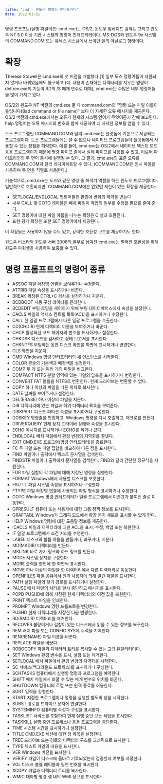 ```yaml
---
title: "cmd - 윈도우 명령어 인터프리터"
date: 2022-01-01
---
```


명령 프롬프트(실행 파일이름: cmd.exe)는 OS/2, 윈도우 임베디드 컴팩트 그리고 윈도우 NT 5.0 이상 기반 시스템의 명령어 인터프리터이다. MS-DOS와 윈도우 9x 시스템의 COMMAND.COM 또는 유닉스 시스템에서 쓰이던 셸의 아날로그 형태이다.

# 확장
Therese Stowell은 cmd.exe의 첫 버전을 개발했다.[1] 일부 도스 명령어들이 지원되지 않거나 바뀌었음에도 불구하고 (예: 내용이 존재하는 디렉터리를 지우는 명령어 deltree.exe의 기능이 RD의 /S 매개 변수로 대체), cmd.exe는 수많은 내부 명령어들을 많이 가지고 있다.

OS/2와 윈도우 NT 버전의 cmd.exe 둘 다 command.com의 "명령 또는 파일 이름이 틀립니다(Bad command or file name)" 보다 더 자세한 오류 메시지를 제공한다. OS/2 버전의 cmd.exe에서는 오류가 현재의 시스템 언어가 무엇이든지 간에 보고된다. help 명령어는 오류 메시지의 번호와 함께 제공하여 더 자세한 정보를 얻을 수 있다.

도스 프로그램인 COMMAND.COM와 달리 cmd.exe는 플랫폼에 기본으로 제공되는 프로그램이다. 도스 프로그램들에는 쓸 수 없으나 네이티브 프로그램들이 플랫폼에서 사용할 수 있는 장점을 허락한다. 예를 들어, cmd.exe는 OS/2에서 네이티브 텍스트 모드 응용 프로그램이기 때문에 명령 파이프 줄에서 실제 파이프를 사용할 수 있고, 이로써 파이프라인의 두 면이 동시에 실행될 수 있다. 그 결과, cmd.exe의 표준 오류를 COMMAND.COM과 달리 리다이렉트할 수 있다. (COMMAND.COM은 임시 파일을 사용하며 두 면을 직렬로 사용한다.)

기술적으로, cmd.exe는 도스와 같은 명령 줄 해석기 역할을 하는 윈도우 프로그램이다. 일반적으로 호환되지만, COMMAND.COM에는 없었던 제한이 있는 확장을 제공한다:

* SETLOCAL/ENDLOCAL 명령어들은 환경에 변화의 제약을 받는다
* 내부 CALL 및 GOTO 레이블은 배치 파일이 작업의 일부를 수행할 필요를 줄여 준다.
* SET 명령어에 대한 파일 이름을 나누는 확장은 C 셸과 호환된다.
* 표현 평가 확장은 또한 SET 명령어에서 제공된다.

이 확장들은 사용하지 않을 수도 있고, 강력한 호환성 모드를 제공하기도 한다.

윈도우 비스타와 윈도우 서버 2008의 일부로 남겨진 cmd.exe는 떨어진 호환성을 위해 윈도우 파워셸을 사용하여 보충할 수 있다. 

# 명령 프롬프트의 명령어 종류
* ASSOC 파일 확장명 연결을 보여주거나 수정한다.
* ATTRIB 파일 속성을 표시하거나 바꾼다.
* BREAK 확장된 CTRL+C 검사를 설정하거나 지운다.
* BCDBOOT 시동 구성 데이터를 관리한다.
* BCDEDIT 부팅 로딩을 제어하기 위해 부팅 데이터베이스에서 속성을 설정한다.
* CACLS 파일의 액세스 컨트롤 목록(ACL)을 표시하거나 수정한다.
* CALL 한 일괄 프로그램에서 다른 일괄 프로그램을 호출한다.
* CD(CHDIR) 현재 디렉터리 이름을 보여주거나 바꾼다.
* CHCP 활성화된 코드 페이지의 번호를 표시하거나 설정한다.
* CHKDSK 디스크를 검사하고 상태 보고서를 표시한다.
* CHKNTFS 부팅하는 동안 디스크 확인을 화면에 표시하거나 변경한다.
* CLS 화면을 지운다.
* CMD Windows 명령 인터프리터의 새 인스턴스를 시작한다.
* COLOR 콘솔의 기본색과 배경색을 설정한다.
* COMP 두 개 또는 여러 개의 파일을 비교한다.
* COMPACT NTFS 분할 영역에 있는 파일의 압축을 표시하거나 변경한다.
* CONVERT FAT 볼륨을 NTFS로 변환한다. 현재 드라이브는 변환할 수 없다.
* COPY 하나 이상의 파일을 다른 위치로 복사한다.
* DATE 날짜를 보여주거나 설정한다.
* DEL(ERASE) 하나 이상의 파일을 지운다.
* DIR 디렉터리에 있는 파일과 하위 디렉터리 목록을 보여준다.
* DISKPART 디스크 파티션 속성을 표시하거나 구성한다.
* DOSKEY 명령줄을 편집하고, Windows 명령을 다시 호출하고, 매크로를 만든다.
* DRIVERQUERY 현재 장치 드라이버 상태와 속성을 표시한다.
* ECHO 메시지를 표시하거나 ECHO를 켜거나 끈다.
* ENDLOCAL 배치 파일에서 환경 변경의 지역화를 끝낸다.
* EXIT CMD.EXE 프로그램(명령 인터프리터)을 종료한다.
* FC 두 파일 또는 파일 집합을 비교하여 다른 점을 표시한다.
* FIND 파일이나 출력에서 텍스트 문자열을 검색한다.
* FINDSTR 파일이나 출력에서 문자열을 검색한다. FIND와 달리 간단한 정규식을 지원한다.
* FOR 파일 집합의 각 파일에 대해 지정된 명령을 실행한다.
* FORMAT Windows에서 사용할 디스크를 포맷한다.
* FSUTIL 파일 시스템 속성을 표시하거나 구성한다.
* FTYPE 파일 확장명 연결에 사용되는 파일 형식을 표시하거나 수정한다.
* GOTO Windows 명령 인터프리터가 일괄 프로그램에서 이름표가 붙여진 줄로 이동한다.
* GPRESULT 컴퓨터 또는 사용자에 대한 그룹 정책 정보를 표시한다.
* GRAFTABL Windows가 그래픽 모드에서 확장 문자 세트를 표시할 수 있게 한다.
* HELP Windows 명령에 대한 도움말 정보를 제공한다.
* ICACLS 파일과 디렉터리에 대한 ACL을 표시, 수정, 백업 또는 복원한다.
* IF 일괄 프로그램에서 조건 처리를 수행한다.
* LABEL 디스크의 볼륨 이름을 만들거나, 바꾸거나, 지운다.
* MD(MKDIR) 디렉터리를 만든다.
* MKLINK 바로 가기 링크와 하드 링크를 만든다.
* MODE 시스템 장치를 구성한다.
* MORE 출력을 한번에 한 화면씩 표시한다.
* MOVE 하나 이상의 파일을 한 디렉터리에서 다른 디렉터리로 이동한다.
* OPENFILES 파일 공유에서 원격 사용자에 의해 열린 파일을 표시한다.
* PATH 실행 파일의 찾기 경로를 표시하거나 설정한다.
* PAUSE 배치 파일의 처리를 일시 중단하고 메시지를 표시한다.
* POPD PUSHD에 의해 저장된 현재 디렉터리의 이전 값을 복원한다.
* PRINT 텍스트 파일을 인쇄한다.
* PROMPT Windows 명령 프롬프트를 변경한다.
* PUSHD 현재 디렉터리를 저장한 다음 변경한다.
* RD(RMDIR) 디렉터리를 제거한다.
* RECOVER 불량이거나 결함이 있는 디스크에서 읽을 수 있는 정보를 복구한다.
* REM 배치 파일 또는 CONFIG.SYS에 주석을 기록한다.
* REN(RENAME) 파일 이름을 바꾼다.
* REPLACE 파일을 바꾼다.
* ROBOCOPY 파일과 디렉터리 트리를 복사할 수 있는 고급 유틸리티이다.
* SET Windows 환경 변수를 표시, 설정 또는 제거한다.
* SETLOCAL 배치 파일에서 환경 변경의 지역화를 시작한다.
* SC 서비스(백그라운드 프로세스)를 표시하거나 구성한다.
* SCHTASKS 컴퓨터에서 실행할 명령과 프로그램을 예약한다.
* SHIFT 배치 파일에서 바꿀 수 있는 매개 변수의 위치를 바꾼다.
* SHUTDOWN 컴퓨터의 로컬 또는 원격 종료를 허용한다.
* SORT 입력을 정렬한다.
* START 지정한 프로그램이나 명령을 실행할 별도의 창을 시작한다.
* SUBST 경로를 드라이브 문자에 연결한다.
* SYSTEMINFO 컴퓨터별 속성과 구성을 표시한다.
* TASKLIST 서비스를 포함하여 현재 실행 중인 모든 작업을 표시한다.
* TASKKILL 실행 중인 프로세스나 응용 프로그램을 중단한다.
* TIME 시스템 시간을 표시하거나 설정한다.
* TITLE CMD.EXE 세션에 대한 창 제목을 설정한다.
* TREE 드라이브 또는 경로의 디렉터리 구조를 그래픽으로 표시한다.
* TYPE 텍스트 파일의 내용을 표시한다.
* VER Windows 버전을 표시한다.
* VERIFY 파일이 디스크에 올바로 기록되었는지 검증할지 여부를 지정한다.
* VOL 디스크 볼륨 레이블과 일련 번호를 표시한다.
* XCOPY 파일과 디렉터리 트리를 복사한다.
* WMIC 대화형 명령 셸 내의 WMI 정보를 표시한다.
